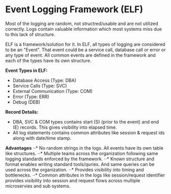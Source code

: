 # Event Logging Framework (ELF)

Most of the logging are random, not structred/usable and are not utilized correctly. Logs contain valuable information which most systems miss due to this lack of structure.

ELF is a framework/solution for it. In ELF, all types of logging are considered to be an "Event". That event could be a service call, database call or error or any type of event. All common events are defined in the framework and each of the types have its own structure.

<b>Event Types in ELF:</b>
 - Database Access (Type: DBA)
 - Service Calls (Type: SVC)
 - External Communication (Type: COM)
 - Error (Type: ERR)
 - Debug (DEB)

<b>Record Details:</b>
 - DBA, SVC & COM types contains start (S) (prior to the event) and end (E) records. This gives visibility into elapsed time.
 - All log statements contains common attributes like session & request ids along with date/time stamp.

<b>Advantages</b>
⋅⋅* No random strings in the logs. All events have its own table like structures. 
⋅⋅* Multiple teams across the organization following same logging standards enforced by the framework.
⋅⋅* Known structure and format enables writing standard tools/quries. And same queries can be used across the organization.
⋅⋅* Provides visibility into timing and bottlenecks. 
⋅⋅* Common attributes in the logs like session/request identifier provides visibility into session and request flows across multiple microservies and sub systems.

